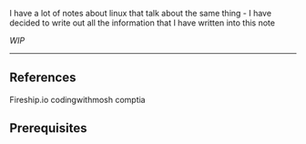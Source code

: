 I have a lot of notes about linux that talk about the same thing - I have decided to write out all the information that I have written into this note 

*WIP*
___
## References
Fireship.io
codingwithmosh
comptia
## Prerequisites
